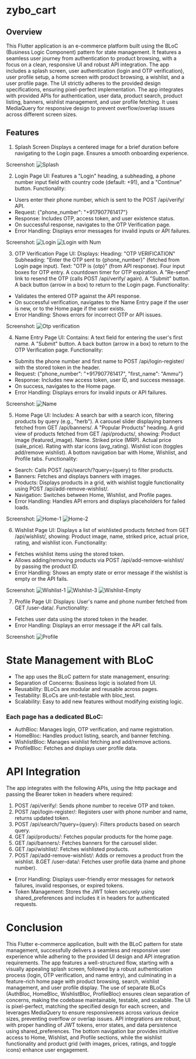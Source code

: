 # zybo_cart

## Overview

This Flutter application is an e-commerce platform built using the BLoC (Business Logic Component) pattern for state management. It features a seamless user journey from authentication to product browsing, with a focus on a clean, responsive UI and robust API integration. The app includes a splash screen, user authentication (login and OTP verification), user profile setup, a home screen with product browsing, a wishlist, and a user profile page. The UI strictly adheres to the provided design specifications, ensuring pixel-perfect implementation.
The app integrates with provided APIs for authentication, user data, product search, product listing, banners, wishlist management, and user profile fetching. It uses MediaQuery for responsive design to prevent overflow/overlap issues across different screen sizes.

## Features

1. Splash Screen
Displays a centered image for a brief duration before navigating to the Login page.
Ensures a smooth onboarding experience.

Screenshot: ![Splash](https://github.com/user-attachments/assets/408a0c51-ce5c-4a1f-97c9-6cbaa0e63a09)

2. Login Page
UI: Features a "Login" heading, a subheading, a phone number input field with country code (default: +91), and a "Continue" button.
Functionality:
* Users enter their phone number, which is sent to the POST /api/verify/ API.
* Request: {"phone_number": "+917907761417"}
* Response: Includes OTP, access token, and user existence status.
* On successful response, navigates to the OTP Verification page.
* Error Handling: Displays error messages for invalid inputs or API failures.

Screenshot: ![Login](https://github.com/user-attachments/assets/a05b64dd-a83a-4ce2-8b9c-90cf89ecf09a)
![Login with Num](https://github.com/user-attachments/assets/78517eb7-2d50-4edd-ba7b-52c970c776d9)

3. OTP Verification Page
UI: Displays:
Heading: "OTP VERIFICATION"
Subheading: "Enter the OTP sent to {phone_number}" (fetched from Login page input).
Text: "OTP is {otp}" (from API response).
Four input boxes for OTP entry.
A countdown timer for OTP expiration.
A "Re-send" link to resend the OTP (calls POST /api/verify/ again).
A "Submit" button.
A back button (arrow in a box) to return to the Login page.
Functionality:
* Validates the entered OTP against the API response.
* On successful verification, navigates to the Name Entry page if the user is new, or to the Home page if the user exists.
* Error Handling: Shows errors for incorrect OTP or API issues.

Screenshot: ![Otp verification](https://github.com/user-attachments/assets/5952c1fd-1bb0-4235-8d79-9e15335e7853)

4. Name Entry Page
UI: Contains:
A text field for entering the user's first name.
A "Submit" button.
A back button (arrow in a box) to return to the OTP Verification page.
Functionality:
* Submits the phone number and first name to POST /api/login-register/ with the stored token in the header.
* Request: {"phone_number": "+917907761417", "first_name": "Ammu"}
* Response: Includes new access token, user ID, and success message.
* On success, navigates to the Home page.
* Error Handling: Displays errors for invalid inputs or API failures.

Screenshot: ![Name](https://github.com/user-attachments/assets/3533fb67-ab22-4cf6-9f87-e32d2f644c99)

5. Home Page
UI: Includes:
A search bar with a search icon, filtering products by query (e.g., "herb").
A carousel slider displaying banners fetched from GET /api/banners/.
A "Popular Products" heading.
A grid view of products fetched from GET /api/products/, showing:
Product image (featured_image).
Name.
Striked price (MRP).
Actual price (sale_price).
Rating with star icons (avg_rating).
Wishlist icon (toggles add/remove wishlist).
A bottom navigation bar with Home, Wishlist, and Profile tabs.
Functionality:
* Search: Calls POST /api/search/?query={query} to filter products.
* Banners: Fetches and displays banners with images.
* Products: Displays products in a grid, with wishlist toggle functionality using POST /api/add-remove-wishlist/.
* Navigation: Switches between Home, Wishlist, and Profile pages.
* Error Handling: Handles API errors and displays placeholders for failed loads.

Screenshot: ![Home-1](https://github.com/user-attachments/assets/425bc549-9424-4df4-aad2-267cab074947)
![Home-2](https://github.com/user-attachments/assets/cee6d1ba-fb86-4504-8a5e-33fd274780c4)

6. Wishlist Page
UI: Displays a list of wishlisted products fetched from GET /api/wishlist/, showing:
Product image, name, striked price, actual price, rating, and wishlist icon.
Functionality:
* Fetches wishlist items using the stored token.
* Allows adding/removing products via POST /api/add-remove-wishlist/ by passing the product ID.
* Error Handling: Shows an empty state or error message if the wishlist is empty or the API fails.

Screenshot: ![Wishlist-1](https://github.com/user-attachments/assets/c25fb716-9d7d-4335-b7a2-67194ddc9c6c)
![Wishlist-3](https://github.com/user-attachments/assets/ef4e0c12-851f-4e52-a80a-6d7c707bd7ba)
![Wishlist-Empty](https://github.com/user-attachments/assets/0032e9bc-aa31-4f9b-88f8-926ddd63a929)

7. Profile Page
UI: Displays:
User's name and phone number fetched from GET /user-data/.
Functionality:
* Fetches user data using the stored token in the header.
* Error Handling: Displays an error message if the API call fails.

Screenshot: ![Profile](https://github.com/user-attachments/assets/cb02ff7b-8037-4a83-923a-067b548ceca5)

# State Management with BLoC

* The app uses the BLoC pattern for state management, ensuring:
* Separation of Concerns: Business logic is isolated from UI.
* Reusability: BLoCs are modular and reusable across pages.
* Testability: BLoCs are unit-testable with bloc_test.
* Scalability: Easy to add new features without modifying existing logic.

### Each page has a dedicated BLoC:

* AuthBloc: Manages login, OTP verification, and name registration.
* HomeBloc: Handles product listing, search, and banner fetching.
* WishlistBloc: Manages wishlist fetching and add/remove actions.
* ProfileBloc: Fetches and displays user profile data.

# API Integration

The app integrates with the following APIs, using the http package and passing the Bearer token in headers where required:
1. POST /api/verify/: Sends phone number to receive OTP and token.
2. POST /api/login-register/: Registers user with phone number and name, returns updated token.
3. POST /api/search/?query={query}: Filters products based on search query.
4. GET /api/products/: Fetches popular products for the home page.
5. GET /api/banners/: Fetches banners for the carousel slider.
6. GET /api/wishlist/: Fetches wishlisted products.
7. POST /api/add-remove-wishlist/: Adds or removes a product from the wishlist.
8.GET /user-data/: Fetches user profile data (name and phone number).

* Error Handling: Displays user-friendly error messages for network failures, invalid responses, or expired tokens.
* Token Management: Stores the JWT token securely using shared_preferences and includes it in headers for authenticated requests.

# Conclusion

This Flutter e-commerce application, built with the BLoC pattern for state management, successfully delivers a seamless and responsive user experience while adhering to the provided UI design and API integration requirements. The app features a well-structured flow, starting with a visually appealing splash screen, followed by a robust authentication process (login, OTP verification, and name entry), and culminating in a feature-rich home page with product browsing, search, wishlist management, and user profile display. The use of separate BLoCs (AuthBloc, HomeBloc, WishlistBloc, ProfileBloc) ensures clean separation of concerns, making the codebase maintainable, testable, and scalable.
The UI is pixel-perfect, matching the specified design for each screen, and leverages MediaQuery to ensure responsiveness across various device sizes, preventing overflow or overlap issues. API integrations are robust, with proper handling of JWT tokens, error states, and data persistence using shared_preferences. The bottom navigation bar provides intuitive access to Home, Wishlist, and Profile sections, while the wishlist functionality and product grid (with images, prices, ratings, and toggle icons) enhance user engagement.

